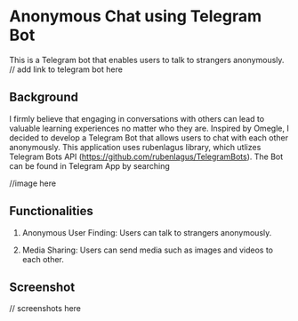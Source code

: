 # Anonymous Chat using Telegram Bot

This is a Telegram bot that enables users to talk to strangers anonymously.
// add link to telegram bot here

## Background
I firmly believe that engaging in conversations with others can lead to valuable learning experiences no matter who they are. Inspired by Omegle, I decided to develop a Telegram Bot that allows users to chat with each other anonymously. This application uses rubenlagus library, which utlizes Telegram Bots API (https://github.com/rubenlagus/TelegramBots). The Bot can be found in Telegram App by searching 

//image here

## Functionalities
1. Anonymous User Finding: Users can talk to strangers anonymously. 

2. Media Sharing: Users can send media such as images and videos to each other.
   
## Screenshot
// screenshots here


